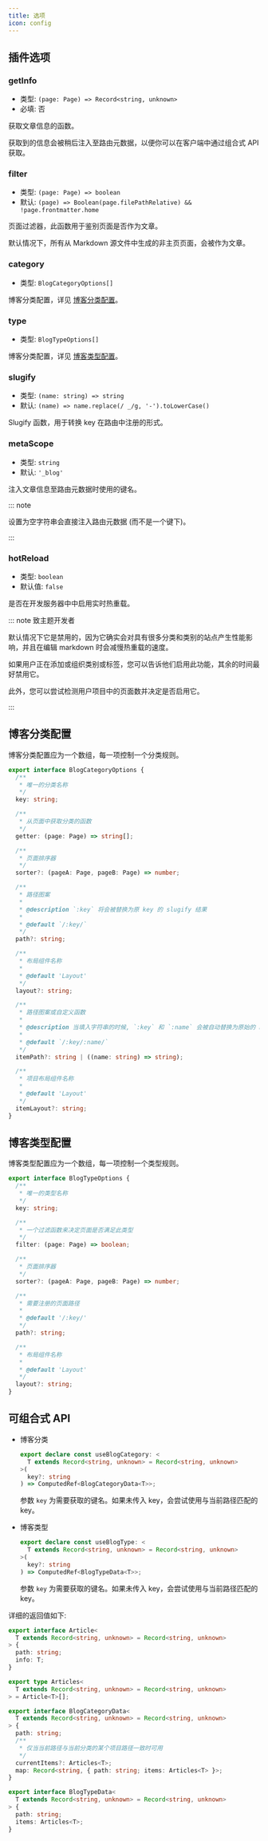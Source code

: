 ```yaml
---
title: 选项
icon: config
---
```


## 插件选项

### getInfo

- 类型: `(page: Page) => Record<string, unknown>`
- 必填: 否

获取文章信息的函数。

获取到的信息会被稍后注入至路由元数据，以便你可以在客户端中通过组合式 API 获取。

### filter

- 类型: `(page: Page) => boolean`
- 默认: `(page) => Boolean(page.filePathRelative) && !page.frontmatter.home`

页面过滤器，此函数用于鉴别页面是否作为文章。

默认情况下，所有从 Markdown 源文件中生成的非主页页面，会被作为文章。

### category

- 类型: `BlogCategoryOptions[]`

博客分类配置，详见 [博客分类配置](#博客分类配置)。

### type

- 类型: `BlogTypeOptions[]`

博客分类配置，详见 [博客类型配置](#博客类型配置)。

### slugify

- 类型: `(name: string) => string`
- 默认: `(name) => name.replace(/ _/g, '-').toLowerCase()`

Slugify 函数，用于转换 key 在路由中注册的形式。

### metaScope

- 类型: `string`
- 默认: `'_blog'`

注入文章信息至路由元数据时使用的键名。

::: note

设置为空字符串会直接注入路由元数据 (而不是一个键下)。

:::

### hotReload

- 类型: `boolean`
- 默认值: `false`

是否在开发服务器中中启用实时热重载。

::: note 致主题开发者

默认情况下它是禁用的，因为它确实会对具有很多分类和类别的站点产生性能影响，并且在编辑 markdown 时会减慢热重载的速度。

如果用户正在添加或组织类别或标签，您可以告诉他们启用此功能，其余的时间最好禁用它。

此外，您可以尝试检测用户项目中的页面数并决定是否启用它。

:::

## 博客分类配置

博客分类配置应为一个数组，每一项控制一个分类规则。

```ts
export interface BlogCategoryOptions {
  /**
   * 唯一的分类名称
   */
  key: string;

  /**
   * 从页面中获取分类的函数
   */
  getter: (page: Page) => string[];

  /**
   * 页面排序器
   */
  sorter?: (pageA: Page, pageB: Page) => number;

  /**
   * 路径图案
   *
   * @description `:key` 将会被替换为原 key 的 slugify 结果
   *
   * @default `/:key/`
   */
  path?: string;

  /**
   * 布局组件名称
   *
   * @default 'Layout'
   */
  layout?: string;

  /**
   * 路径图案或自定义函数
   *
   * @description 当填入字符串的时候, `:key` 和 `:name` 会被自动替换为原始的 key、name 的 slugify 结果。
   *
   * @default `/:key/:name/`
   */
  itemPath?: string | ((name: string) => string);

  /**
   * 项目布局组件名称
   *
   * @default 'Layout'
   */
  itemLayout?: string;
}
```

## 博客类型配置

博客类型配置应为一个数组，每一项控制一个类型规则。

```ts
export interface BlogTypeOptions {
  /**
   * 唯一的类型名称
   */
  key: string;

  /**
   * 一个过滤函数来决定页面是否满足此类型
   */
  filter: (page: Page) => boolean;

  /**
   * 页面排序器
   */
  sorter?: (pageA: Page, pageB: Page) => number;

  /**
   * 需要注册的页面路径
   *
   * @default '/:key/'
   */
  path?: string;

  /**
   * 布局组件名称
   *
   * @default 'Layout'
   */
  layout?: string;
}
```

## 可组合式 API

- 博客分类

  ```ts
  export declare const useBlogCategory: <
    T extends Record<string, unknown> = Record<string, unknown>
  >(
    key?: string
  ) => ComputedRef<BlogCategoryData<T>>;
  ```

  参数 `key` 为需要获取的键名。如果未传入 key，会尝试使用与当前路径匹配的 key。

- 博客类型

  ```ts
  export declare const useBlogType: <
    T extends Record<string, unknown> = Record<string, unknown>
  >(
    key?: string
  ) => ComputedRef<BlogTypeData<T>>;
  ```

  参数 `key` 为需要获取的键名。如果未传入 key，会尝试使用与当前路径匹配的 key。

详细的返回值如下:

```ts
export interface Article<
  T extends Record<string, unknown> = Record<string, unknown>
> {
  path: string;
  info: T;
}

export type Articles<
  T extends Record<string, unknown> = Record<string, unknown>
> = Article<T>[];

export interface BlogCategoryData<
  T extends Record<string, unknown> = Record<string, unknown>
> {
  path: string;
  /**
   * 仅当当前路径与当前分类的某个项目路径一致时可用
   */
  currentItems?: Articles<T>;
  map: Record<string, { path: string; items: Articles<T> }>;
}

export interface BlogTypeData<
  T extends Record<string, unknown> = Record<string, unknown>
> {
  path: string;
  items: Articles<T>;
}
```
